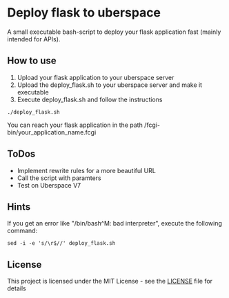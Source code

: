 # Deploy flask to uberspace

A small executable bash-script to deploy your flask application fast (mainly intended for APIs).

## How to use

1. Upload your flask application to your uberspace server
2. Upload the deploy_flask.sh to your uberspace server and make it executable
3. Execute deploy_flask.sh and follow the instructions

```
./deploy_flask.sh
```

You can reach your flask application in the path /fcgi-bin/your_application_name.fcgi

## ToDos

- Implement rewrite rules for a more beautiful URL
- Call the script with paramters
- Test on Uberspace V7

## Hints

If you get an error like "/bin/bash^M: bad interpreter", execute the following command:

```
sed -i -e 's/\r$//' deploy_flask.sh
```

## License

This project is licensed under the MIT License - see the [LICENSE](LICENSE) file for details
